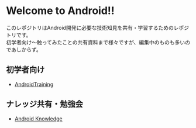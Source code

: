 # Welcome to Android!!
このレポジトリはAndroid開発に必要な技術知見を共有・学習するためのレポジトリです。  
初学者向け〜触ってみたことの共有資料まで様々ですが、編集中のものも多いのであしからず。  

## 初学者向け
- [AndroidTraining](https://github.com/nyanc0/Android/tree/android_training)

## ナレッジ共有・勉強会
- [Android Knowledge](https://github.com/nyanc0/Android/tree/android_knowledge)

